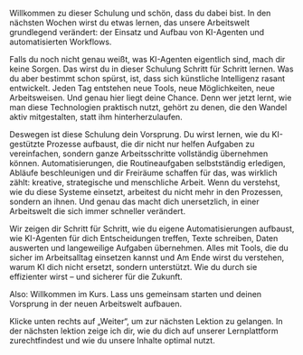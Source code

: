 Willkommen zu dieser Schulung und schön, dass du dabei bist.
In den nächsten Wochen wirst du etwas lernen, das unsere Arbeitswelt grundlegend verändert: der Einsatz und Aufbau von KI-Agenten und automatisierten Workflows.

Falls du noch nicht genau weißt, was KI-Agenten eigentlich sind, mach dir keine Sorgen. Das wirst du in dieser Schulung Schritt für Schritt lernen.
Was du aber bestimmt schon spürst, ist, dass sich künstliche Intelligenz rasant entwickelt. Jeden Tag entstehen neue Tools, neue Möglichkeiten, neue Arbeitsweisen. Und genau hier liegt deine Chance.
Denn wer jetzt lernt, wie man diese Technologien praktisch nutzt, gehört zu denen, die den Wandel aktiv mitgestalten, statt ihm hinterherzulaufen.

Deswegen ist diese Schulung dein Vorsprung.
Du wirst lernen, wie du KI-gestützte Prozesse aufbaust, die dir nicht nur helfen Aufgaben zu vereinfachen, sondern ganze Arbeitsschritte vollständig übernehmen können.
Automatisierungen, die Routineaufgaben selbstständig erledigen, Abläufe beschleunigen und dir Freiräume schaffen für das, was wirklich zählt: kreative, strategische und menschliche Arbeit.
Wenn du verstehst, wie du diese Systeme einsetzt, arbeitest du nicht mehr in den Prozessen, sondern an ihnen. Und genau das macht dich unersetzlich, in einer Arbeitswelt die sich immer schneller verändert.

Wir zeigen dir Schritt für Schritt, wie du eigene Automatisierungen aufbaust, wie KI-Agenten für dich Entscheidungen treffen, Texte schreiben, Daten auswerten und langeweilige Aufgaben übernehmen.
Alles mit Tools, die du sicher im Arbeitsalltag einsetzen kannst und Am Ende wirst du verstehen, warum KI dich nicht ersetzt, sondern unterstützt.
Wie du durch sie effizienter wirst – und sicherer für die Zukunft.

Also: Willkommen im Kurs.
Lass uns gemeinsam starten und deinen Vorsprung in der neuen Arbeitswelt aufbauen.

Klicke unten rechts auf „Weiter“, um zur nächsten Lektion zu gelangen.
In der nächsten lektion zeige ich dir, wie du dich auf unserer Lernplattform zurechtfindest und wie du unsere Inhalte optimal nutzt.
